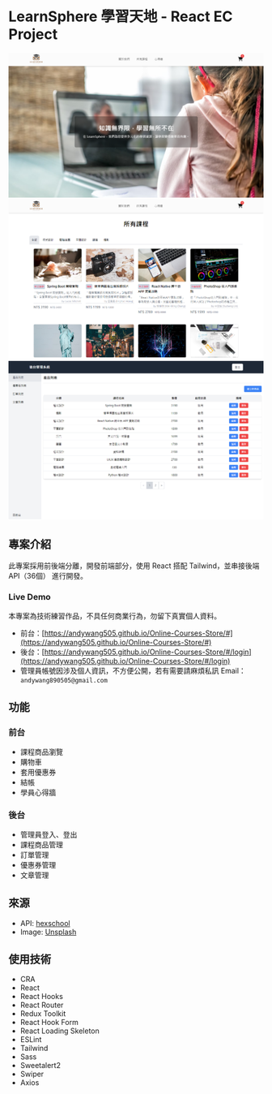 # LearnSphere 學習天地 - React EC Project
![image1](/public/image1.png)
![image2](/public/image2.png)
![image3](/public/image3.png)

## 專案介紹

此專案採用前後端分離，開發前端部分，使用 React 搭配 Tailwind，並串接後端 API（36個） 進行開發。

### Live Demo

本專案為技術練習作品，不具任何商業行為，勿留下真實個人資料。

* 前台：[https://andywang505.github.io/Online-Courses-Store/#](https://andywang505.github.io/Online-Courses-Store/#)
* 後台：[https://andywang505.github.io/Online-Courses-Store/#/login](https://andywang505.github.io/Online-Courses-Store/#/login)
* 管理員帳號因涉及個人資訊，不方便公開，若有需要請麻煩私訊 Email：`andywang890505@gmail.com`

## 功能

### 前台
* 課程商品瀏覽
* 購物車
* 套用優惠券
* 結帳
* 學員心得牆

### 後台
* 管理員登入、登出
* 課程商品管理
* 訂單管理
* 優惠券管理
* 文章管理

## 來源

* API: [hexschool](https://github.com/hexschool/ec-courses-api-swaggerDoc)
* Image: [Unsplash](https://unsplash.com/)

## 使用技術

* CRA
* React
* React Hooks
* React Router
* Redux Toolkit
* React Hook Form
* React Loading Skeleton
* ESLint
* Tailwind 
* Sass
* Sweetalert2
* Swiper
* Axios